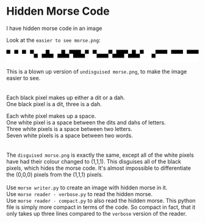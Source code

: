 # Hidden Morse Code
I have hidden morse code in an image  

Look at the `easier to see morse.png`:  
<br>
![alt text](https://github.com/michael-gif/hidden-morse-code/blob/master/easier%20to%20see%20morse.png "Easier to see morse")

This is a blown up version of `undisguised morse.png`, to make the image easier to see.  
<br><br>
Each black pixel makes up either a dit or a dah.  
One black pixel is a dit, three is a dah.  

Each white pixel makes up a space.  
One white pixel is a space between the dits and dahs of letters.  
Three white pixels is a space between two letters.  
Seven white pixels is a space between two words.  
<br><br>
The `disguised morse.png` is exactly the same, except all of the white pixels have had their colour changed to (1,1,1). This disguises all of the black pixels, which hides the morse code. It's almost impossible to differentiate the (0,0,0) pixels from the (1,1,1) pixels.
<br><br>
Use `morse writer.py` to create an image with hidden morse in it.  
Use `morse reader - verbose.py` to read the hidden morse.  
Use `morse reader - compact.py` to also read the hidden morse. This python file is simply more compact in terms of the code. So compact in fact, that it only takes up three lines compared to the `verbose` version of the reader.
